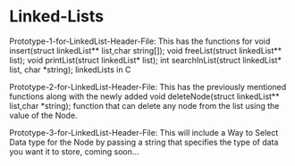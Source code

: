 # Linked-Lists

Prototype-1-for-LinkedList-Header-File:
This has the functions for 
void insert(struct linkedList** list,char string[]);
void freeList(struct linkedList** list);
void printList(struct linkedList* list);
int searchInList(struct linkedList* list, char *string);
 linkedLists in C

Prototype-2-for-LinkedList-Header-File:
This has the previously mentioned functions
along with the newly added
void deleteNode(struct linkedList** list,char *string);
function that can delete any node from the list using the value of the Node.


Prototype-3-for-LinkedList-Header-File:
This will include a Way to Select Data type for the Node by passing a string that specifies the type of data you want it to store,
coming soon...
